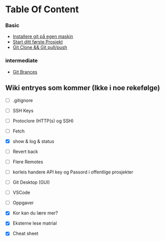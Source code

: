 # Table Of Content

### Basic

* [Installere git på egen maskin](0-Klargjøring/0.1-Installere-Git-på-egen-maskin.md)
* [Start ditt første Prosjekt](1-Begynne-med-Git/1.1-Start-ditt-første-prosjekt.md)
* [Git Clone && Git pull/push](1-Begynne-med-Git/1.2-Git-clone-&&-git-pull-push.md) 

### intermediate

* [Git Brances](brances)



## Wiki entryes som kommer (Ikke i noe rekefølge)

- [ ] .gitignore
- [ ] SSH Keys
- [ ] Protoclore (HTTP(s) og SSH)
- [ ] Fetch
- [x] show & log & status
- [ ] Revert back
- [ ] Flere Remotes

- [ ] korleis handere API key og Passord i offentlige prosjekter

- [ ] Git Desktop (GUI)
- [ ] VSCode

- [ ] Oppgaver
- [x] Kor kan du lære mer?
- [x] Eksterne lese matrial
- [x] Cheat sheet 